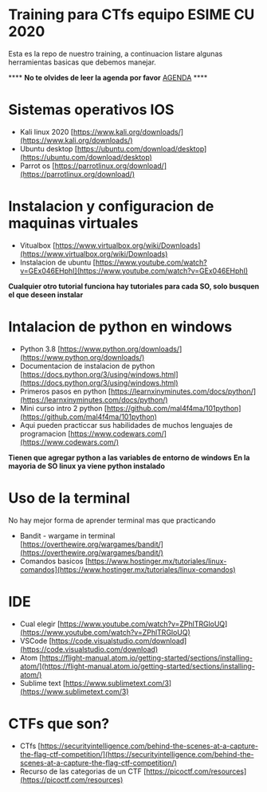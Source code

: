 # Training para CTfs equipo ESIME CU 2020

Esta es la repo de nuestro training, a continuacion listare algunas herramientas basicas que debemos manejar.

**** **No te olvides de leer la agenda por favor** [AGENDA](https://github.com/mal4f4ma/ctf-ops/blob/master/agenda.md) ****

# Sistemas operativos IOS
* Kali linux 2020 [https://www.kali.org/downloads/](https://www.kali.org/downloads/)
* Ubuntu desktop [https://ubuntu.com/download/desktop](https://ubuntu.com/download/desktop)
* Parrot os [https://parrotlinux.org/download/](https://parrotlinux.org/download/)

# Instalacion y configuracion de maquinas virtuales
* Vitualbox [https://www.virtualbox.org/wiki/Downloads](https://www.virtualbox.org/wiki/Downloads)
* Instalacion de ubuntu [https://www.youtube.com/watch?v=GEx046EHphI](https://www.youtube.com/watch?v=GEx046EHphI)
  
**Cualquier otro tutorial funciona hay tutoriales para cada SO, solo busquen el que deseen instalar**

# Intalacion de python en windows
* Python 3.8 [https://www.python.org/downloads/](https://www.python.org/downloads/)
* Documentacion de instalacion de python [https://docs.python.org/3/using/windows.html](https://docs.python.org/3/using/windows.html)
* Primeros pasos en python [https://learnxinyminutes.com/docs/python/](https://learnxinyminutes.com/docs/python/)
* Mini curso intro 2 python [https://github.com/mal4f4ma/101python](https://github.com/mal4f4ma/101python)
* Aqui pueden practiccar sus habilidades de muchos lenguajes de programacion [https://www.codewars.com/](https://www.codewars.com/)

**Tienen que agregar python a las variables de entorno de windows**
**En la mayoria de SO linux ya viene python instalado**

# Uso de la terminal
No hay mejor forma de aprender terminal mas que practicando
* Bandit - wargame in terminal [https://overthewire.org/wargames/bandit/](https://overthewire.org/wargames/bandit/)
* Comandos basicos [https://www.hostinger.mx/tutoriales/linux-comandos](https://www.hostinger.mx/tutoriales/linux-comandos)

# IDE
* Cual elegir [https://www.youtube.com/watch?v=ZPhlTRGloUQ](https://www.youtube.com/watch?v=ZPhlTRGloUQ)
* VSCode [https://code.visualstudio.com/download](https://code.visualstudio.com/download)
* Atom [https://flight-manual.atom.io/getting-started/sections/installing-atom/](https://flight-manual.atom.io/getting-started/sections/installing-atom/)
* Sublime text [https://www.sublimetext.com/3](https://www.sublimetext.com/3)

# CTFs que son?
* CTfs [https://securityintelligence.com/behind-the-scenes-at-a-capture-the-flag-ctf-competition/](https://securityintelligence.com/behind-the-scenes-at-a-capture-the-flag-ctf-competition/)
* Recurso de las categorias de un CTF [https://picoctf.com/resources](https://picoctf.com/resources)

